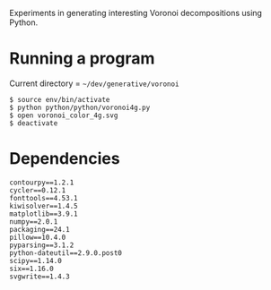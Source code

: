 Experiments in generating interesting Voronoi decompositions using Python.


# Running a program


Current directory = `~/dev/generative/voronoi`

```
$ source env/bin/activate
$ python python/python/voronoi4g.py
$ open voronoi_color_4g.svg
$ deactivate
```

# Dependencies

```
contourpy==1.2.1
cycler==0.12.1
fonttools==4.53.1
kiwisolver==1.4.5
matplotlib==3.9.1
numpy==2.0.1
packaging==24.1
pillow==10.4.0
pyparsing==3.1.2
python-dateutil==2.9.0.post0
scipy==1.14.0
six==1.16.0
svgwrite==1.4.3
```

